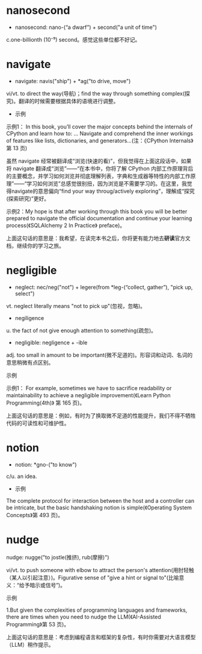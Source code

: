 # nanosecond

- nanosecond: nano-(“a dwarf”) + second("a unit of time")

c.one-billionth (10⁻⁹) second。感觉这些单位都不好记。

# navigate

- navigate: navis("ship") + *ag("to drive, move")

vi/vt. to direct the way(导航)；find the way through something complex(探究)。翻译的时候需要根据具体的语境进行调整。

- 示例

示例1： In this book, you’ll cover the major concepts behind the internals of CPython and learn how to: ... Navigate and comprehend the inner workings of features like lists, dictionaries, and generators...(注：《CPython Internals》第 13 页)

虽然 navigate 经常被翻译成“浏览(快速的看)”，但我觉得在上面这段话中，如果将 navigate 翻译成“浏览”——“在本书中，你将了解 CPython 内部工作原理背后的主要概念，并学习如何浏览并彻底理解列表，字典和生成器等特性的内部工作原理”——“学习如何浏览”总感觉很别扭，因为浏览是不需要学习的。在这里，我觉得navigate的意思偏向“find your way throug/actively exploring”，理解成“探究(探索研究)”更好。

示例2：My hope is that after working through this book you will be better prepared to navigate the official documentation and continue your learning process(《SQLAlchemy 2 In Practice》 preface)。

上面这句话的意思是：我希望，在读完本书之后，你将更有能力地去**研读**官方文档，继续你的学习之旅。

# negligible

- neglect: nec/neg("not") + legere(from *leg-(“collect, gather”), "pick up, select") 

vt. neglect literally means "not to pick up"(忽视，忽略)。

- negiligence

u. the fact of not give enough attention to something(疏忽)。

- negligible: negligence + -ible

adj. too small in amount to be important(微不足道的)。形容词和动词、名词的意思稍微有点区别。

示例

示例1： For example, sometimes we have to sacrifice readability or maintainability to achieve a negligible improvement(《Learn Python Programming(4th)》 第 165 页)。

上面这句话的意思是：例如，有时为了换取微不足道的性能提升，我们不得不牺牲代码的可读性和可维护性。

# notion

- notion: *gno-("to know")

c/u. an idea.

- 示例

The complete protocol for interaction between the host and a controller can be intricate, but the basic handshaking notion is simple(《Operating System Concepts》第 493 页)。

# nudge

nudge: nugge("to jostle(推挤), rub(摩擦)")

vi/vt. to push someone with elbow to attract the person's attention(用肘轻触（某人以引起注意）)。Figurative sense of "give a hint or signal to"(比喻意义：“给予暗示或信号”)。

示例

1.But given the complexities of programming languages and frameworks, there are times when you need to nudge the LLM(《AI-Assisted Programming》第 53 页)。

上面这句话的意思是：考虑到编程语言和框架的复杂性，有时你需要对大语言模型（LLM）稍作提示。